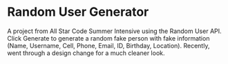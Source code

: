 # Random User Generator
A project from All Star Code Summer Intensive using the Random User API. Click Generate to generate a random fake person with fake information (Name, Username, Cell, Phone, Email, ID, Birthday, Location). Recently, went through a design change for a much cleaner look. 
